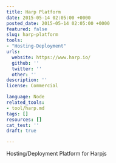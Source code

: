 ```yaml
---
title: Harp Platform
date: 2015-05-14 02:05:00 +0000
posted_date: 2015-05-14 02:05:00 +0000
featured: false
slug: harp-platform
tools:
- "Hosting-Deployment"
urls:
  website: https://www.harp.io/
  github: ''
  twitter: ''
  other: ''
description: ''
license: Commercial

language: Node
related_tools:
- tool/harp.md
tags: []
resources: []
cat_test: ''
draft: true

---
```

Hosting/Deployment Platform for Harpjs




